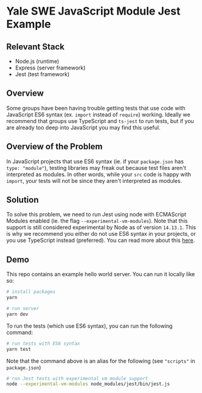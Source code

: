 # Yale SWE JavaScript Module Jest Example

## Relevant Stack

- Node.js (runtime)
- Express (server framework)
- Jest (test framework)

## Overview

Some groups have been having trouble getting tests that use code with JavaScript ES6 syntax (ex. `import` instead of `require`) working. Ideally we recommend that groups use TypeScript and `ts-jest` to run tests, but if you are already too deep into JavaScript you may find this useful.

## Overview of the Problem

In JavaScript projects that use ES6 syntax (ie. if your `package.json` has `type: "module"`), testing libraries may freak out because test files aren't interpreted as modules. In other words, while your `src` code is happy with `import`, your tests will not be since they aren't interpreted as modules.

## Solution

To solve this problem, we need to run Jest using node with ECMAScript Modules enabled (ie. the flag `--experimental-vm-modules`). Note that this support is still considered experimental by Node as of version `14.13.1`. This is why we recommend you either do not use ES6 syntax in your projects, or you use TypeScript instead (preferred). You can read more about this [here](https://jestjs.io/docs/ecmascript-modules).

## Demo

This repo contains an example hello world server. You can run it locally like so:

```bash
# install packages
yarn

# run server
yarn dev
```

To run the tests (which use ES6 syntax), you can run the following command:

```bash
# run tests with ES6 syntax
yarn test
```

Note that the command above is an alias for the following (see `"scripts"` in `package.json`)

```bash
# run Jest tests with experimental vm module support
node --experimental-vm-modules node_modules/jest/bin/jest.js
```
